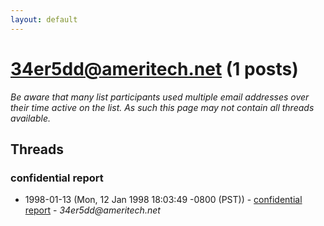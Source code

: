 ```yaml
---
layout: default
---
```


# 34er5dd@ameritech.net (1 posts)

_Be aware that many list participants used multiple email addresses over their time active on the list. As such this page may not contain all threads available._

## Threads

### confidential report
+ 1998-01-13 (Mon, 12 Jan 1998 18:03:49 -0800 (PST)) - [confidential report](/archive/1998/01/aa120a5c824ea8934c9f2fbae36aab5483cb8b19ccf56e2828c7d193def500fc) - _34er5dd@ameritech.net_

